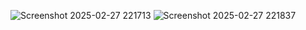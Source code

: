 ![Screenshot 2025-02-27 221713](https://github.com/user-attachments/assets/9713a6b6-126c-4d25-932f-71acc040f8c8)
![Screenshot 2025-02-27 221837](https://github.com/user-attachments/assets/3faa435f-3a30-46cf-9415-e55ccd3cd174)
